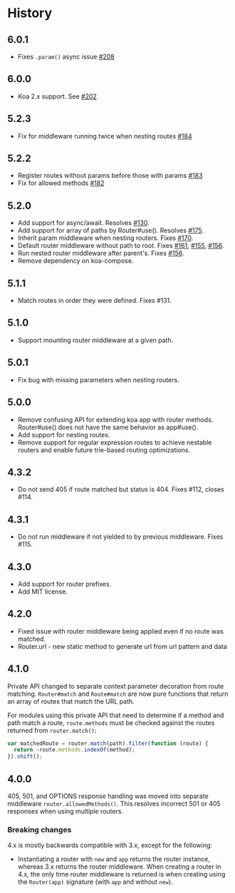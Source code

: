 # History

## 6.0.1

- Fixes `.param()` async issue [#208](https://github.com/alexmingoia/koa-router/issues/208)

## 6.0.0

- Koa 2.x support. See [#202](https://github.com/alexmingoia/koa-router/pull/202)

## 5.2.3

- Fix for middleware running twice when nesting routes [#184](https://github.com/alexmingoia/koa-router/issues/184)

## 5.2.2

- Register routes without params before those with params [#183](https://github.com/alexmingoia/koa-router/pull/183)
- Fix for allowed methods [#182](https://github.com/alexmingoia/koa-router/issues/182)

## 5.2.0

- Add support for async/await. Resolves [#130](https://github.com/alexmingoia/koa-router/issues/130).
- Add support for array of paths by Router#use(). Resolves [#175](https://github.com/alexmingoia/koa-router/issues/175).
- Inherit param middleware when nesting routers. Fixes [#170](https://github.com/alexmingoia/koa-router/issues/170).
- Default router middleware without path to root. Fixes [#161](https://github.com/alexmingoia/koa-router/issues/161), [#155](https://github.com/alexmingoia/koa-router/issues/155), [#156](https://github.com/alexmingoia/koa-router/issues/156).
- Run nested router middleware after parent's. Fixes [#156](https://github.com/alexmingoia/koa-router/issues/156).
- Remove dependency on koa-compose.

## 5.1.1

- Match routes in order they were defined. Fixes #131.

## 5.1.0

- Support mounting router middleware at a given path.

## 5.0.1

- Fix bug with missing parameters when nesting routers.

## 5.0.0

- Remove confusing API for extending koa app with router methods. Router#use()
  does not have the same behavior as app#use().
- Add support for nesting routes.
- Remove support for regular expression routes to achieve nestable routers and
  enable future trie-based routing optimizations.

## 4.3.2

- Do not send 405 if route matched but status is 404. Fixes #112, closes #114.

## 4.3.1

- Do not run middleware if not yielded to by previous middleware. Fixes #115.

## 4.3.0

- Add support for router prefixes.
- Add MIT license.

## 4.2.0

- Fixed issue with router middleware being applied even if no route was
matched.
- Router.url - new static method to generate url from url pattern and data

## 4.1.0

Private API changed to separate context parameter decoration from route
matching. `Router#match` and `Route#match` are now pure functions that return
an array of routes that match the URL path.

For modules using this private API that need to determine if a method and path
match a route, `route.methods` must be checked against the routes returned from
`router.match()`:

```javascript
var matchedRoute = router.match(path).filter(function (route) {
  return ~route.methods.indexOf(method);
}).shift();
```

## 4.0.0

405, 501, and OPTIONS response handling was moved into separate middleware
`router.allowedMethods()`. This resolves incorrect 501 or 405 responses when
using multiple routers.

### Breaking changes

4.x is mostly backwards compatible with 3.x, except for the following:

- Instantiating a router with `new` and `app` returns the router instance,
  whereas 3.x returns the router middleware. When creating a router in 4.x, the
  only time router middleware is returned is when creating using the
  `Router(app)` signature (with `app` and without `new`).
